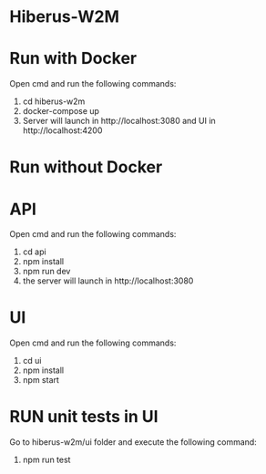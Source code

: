 # Hiberus-W2M

# Run with Docker
Open cmd and run the following commands:

  1. cd hiberus-w2m
  2. docker-compose up
  3. Server will launch in http://localhost:3080 and UI in http://localhost:4200

# Run without Docker

# API
Open cmd and run the following commands:
  1. cd api
  2. npm install
  3. npm run dev
  4. the server will launch in http://localhost:3080

# UI
Open cmd and run the following commands:
  1. cd ui
  2. npm install
  3. npm start

# RUN unit tests in UI
Go to hiberus-w2m/ui folder and execute the following command:
1. npm run test
